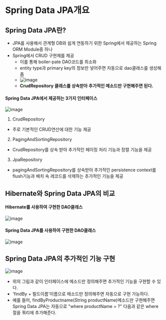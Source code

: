 # Spring Data JPA개요

## Spring Data JPA란?
- JPA를 사용해서 관계형 DB와 쉽게 연동하기 위한 Spring에서 제공하는 Spring ORM Module중 하나
- Spring에서 CRUD 구현체를 제공
    - 이를 통해 boiler-pate DAO코드를 최소화
    - entity type과 primary key의 정보만 넣어주면 자동으로 dao클래스를 생성해줌<br>
    - ![image](https://user-images.githubusercontent.com/44339530/113396805-1422aa80-93d7-11eb-90bf-2f4b5c5d9afb.png)<br>
    - <b>CrudRepository 클래스를 상속받아 추가적인 메소드만 구현해주면 된다.</b>


#### Spring Data JPA에서 제공하는 3가지 인터페이스
![image](https://user-images.githubusercontent.com/44339530/113397665-5f898880-93d8-11eb-8bf1-ba4f76f6d28c.png)<br>
1. CrudRepository
- 주로 기본적인 CRUD연산에 대한 기능 제공

2. PagingAndSortingRepository
- CrudRepository를 상속 받아 추가적인 페이징 처리 기능과 정렬 기능을 제공

3. JpaRepository
- pagingAndSortingRepository를 상속받아 추가적인 persistence context를 flush기능과 배치 속 레코드를 삭제하는 추가적인 기능을 제공

## Hibernate와 Spring Data JPA의 비교

#### Hibernate를 사용하여 구현한 DAO클래스
![image](https://user-images.githubusercontent.com/44339530/113397802-96f83500-93d8-11eb-871d-97e98a127d85.png)

#### Spring Data JPA를 사용하여 구현한 DAO클래스
![image](https://user-images.githubusercontent.com/44339530/113397817-9e1f4300-93d8-11eb-8286-dad43f949324.png)

## Spring Data JPA의 추가적인 기능 구현
![image](https://user-images.githubusercontent.com/44339530/113398084-ff471680-93d8-11eb-8b12-dfc095850119.png)<br>
- 위의 그림과 같이 인터페이스에 메소드만 정의해주면 추가적인 기능을 구현할 수 있다.
- 'findBy + 필드이름'이름으로 메소드만 정의해주면 자동으로 구현 가능하다.
- 예를 들어, findByProductname(String productName)메소드만 구현해주면 Spring Data JPA는 자동으로 "where productName = ?" 다음과 같은 where절을 쿼리에 추가해준다.